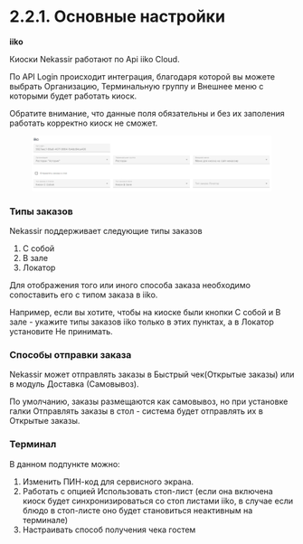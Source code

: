 # 2.2.1. Основные настройки

**iiko**

Киоски Nekassir работают по Api iiko Cloud.&#x20;

По API Login происходит интеграция, благодаря которой вы можете выбрать Организацию, Терминальную группу и Внешнее меню с которыми будет работать киоск.&#x20;

Обратите внимание, что данные поля обязательны и без их заполения работать корректно киоск не сможет.

<figure><img src="../../../.gitbook/assets/image (1) (1) (1) (1) (1) (1) (1).png" alt=""><figcaption></figcaption></figure>

### Типы заказов

Nekassir поддерживает следующие типы заказов&#x20;

1. С собой
2. В зале&#x20;
3. Локатор

Для отображения того или  иного способа заказа необходимо сопоставить его с типом заказа в iiko.&#x20;

Например, если вы хотите, чтобы на киоске были кнопки С собой и В зале - укажите типы заказов iiko только в этих пунктах, а в Локатор установите Не принимать.&#x20;

### Способы отправки заказа

Nekassir может отправлять заказы в Быстрый чек(Открытые заказы) или в модуль Доставка (Самовывоз).&#x20;

По умолчанию, заказы размещаются как самовывоз, но при установке галки Отправлять заказы в стол - система будет отправлять их в Открытые заказы.&#x20;

### Терминал

В данном подпункте можно:&#x20;

1. Изменить ПИН-код для сервисного экрана.
2. Работать с опцией Использовать стоп-лист (если она включена киоск будет синхронизироваться со стоп листами iiko, в случае если блюдо в стоп-листе оно будет становиться неактивным на терминале)
3. Настраивать способ получения чека гостем

<figure><img src="https://lh7-rt.googleusercontent.com/docsz/AD_4nXeVqznZ5JiS5jsQohbHdIpW_d36Y9rdCob0sZBt_z5Rr5WC74cgwH2i4ZTPF3UxXyBu8qySQT3zOjlD6fQLZVw8B2ERnZR2L4tjsgW4Ssa3V5h8pKnwJagaRIZaEnjQpA-RAT0ekA?key=Qqf4jZ8BiO270BqT8rE1m37I" alt=""><figcaption></figcaption></figure>





